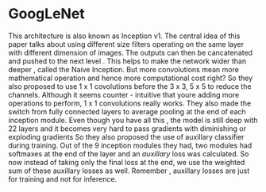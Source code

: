 # GoogLeNet

This architecture is also known as Inception v1. The central idea of this paper talks about using different size filters operating on the same layer with different dimension of images.
The outputs can then be cancatenated and pushed to the next level . This helps to make the network wider than deeper , called the Naive Inception. But more convolutions mean more 
mathematical operation and hence more computational cost right? So they also proposed to use 1 x 1 covolutions before the 3 x 3, 5 x 5 to reduce the channels. Although it seems
counter - intuitive that youre adding more operations to perform, 1 x 1 convolutions really works. They also made the switch from fully connected layers to average pooling at the
end of each inception module. Even though you have all this , the model is still deep with 22 layers and it becomes very hard to pass gradients with diminishing or exploding gradients
So they also proposed the use of auxillary classifier during training. Out of the 9 inception modules they had, two modules had softmaxes at the end of the layer and an *auxillary*
loss was calculated. So now instead of taking only the final loss at the end, we use the weighted sum of these auxillary losses as well. Remember , auxillary losses are just for
training and not for inference.
